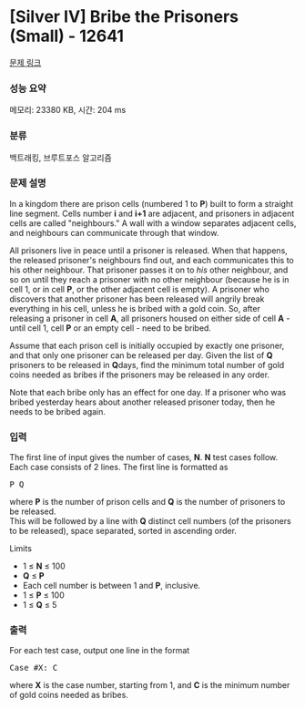 # [Silver IV] Bribe the Prisoners (Small) - 12641 

[문제 링크](https://www.acmicpc.net/problem/12641) 

### 성능 요약

메모리: 23380 KB, 시간: 204 ms

### 분류

백트래킹, 브루트포스 알고리즘

### 문제 설명

<p>In a kingdom there are prison cells (numbered 1 to <strong>P</strong>) built to form a straight line segment. Cells number <strong>i</strong> and <strong>i+1</strong> are adjacent, and prisoners in adjacent cells are called "neighbours." A wall with a window separates adjacent cells, and neighbours can communicate through that window. </p>

<p>All prisoners live in peace until a prisoner is released. When that happens, the released prisoner's neighbours find out, and each communicates this to his other neighbour. That prisoner passes it on to <em>his</em> other neighbour, and so on until they reach a prisoner with no other neighbour (because he is in cell 1, or in cell <strong>P</strong>, or the other adjacent cell is empty). A prisoner who discovers that another prisoner has been released will angrily break everything in his cell, unless he is bribed with a gold coin. So, after releasing a prisoner in cell <strong>A</strong>, all prisoners housed on either side of cell <strong>A</strong> - until cell 1, cell <strong>P</strong> or an empty cell - need to be bribed.</p>

<p>Assume that each prison cell is initially occupied by exactly one prisoner, and that only one prisoner can be released per day. Given the list of <strong>Q</strong> prisoners to be released in <strong>Q</strong>days, find the minimum total number of gold coins needed as bribes if the prisoners may be released in any order.</p>

<p>Note that each bribe only has an effect for one day. If a prisoner who was bribed yesterday hears about another released prisoner today, then he needs to be bribed again.</p>

### 입력 

 <p>The first line of input gives the number of cases, <strong>N</strong>. <strong>N</strong> test cases follow. Each case consists of 2 lines. The first line is formatted as</p>

<pre>P Q</pre>

<p>where <strong>P</strong> is the number of prison cells and <strong>Q</strong> is the number of prisoners to be released.<br>
This will be followed by a line with <strong>Q</strong> distinct cell numbers (of the prisoners to be released), space separated, sorted in ascending order.</p>

<p> </p>

<p>Limits</p>

<ul>
	<li>1 ≤ <strong>N</strong> ≤ 100</li>
	<li><strong>Q</strong> ≤ <strong>P</strong></li>
	<li>Each cell number is between 1 and <strong>P</strong>, inclusive.</li>
	<li>1 ≤ <strong>P</strong> ≤ 100</li>
	<li>1 ≤ <strong>Q</strong> ≤ 5</li>
</ul>

### 출력 

 <p>For each test case, output one line in the format</p>

<pre>Case #X: C</pre>

<p>where <strong>X</strong> is the case number, starting from 1, and <strong>C</strong> is the minimum number of gold coins needed as bribes.</p>

